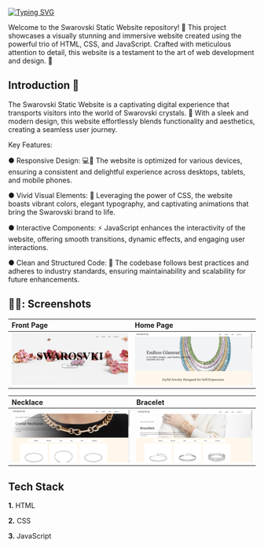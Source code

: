 
[![Typing SVG](https://readme-typing-svg.demolab.com?font=Poppins&size=30&pause=1000&color=D487F7&background=DCFFFC00&random=false&width=435&lines=Basic+Swarosvki+Website+%F0%9F%92%8D)](https://git.io/typing-svg)

Welcome to the Swarovski Static Website repository! 💎 This project showcases a visually stunning and immersive website created using the powerful trio of HTML, CSS, and JavaScript. Crafted with meticulous attention to detail, this website is a testament to the art of web development and design. 🎨





## Introduction 📃

The Swarovski Static Website is a captivating digital experience that transports visitors into the world of Swarovski crystals. 💫 With a sleek and modern design, this website effortlessly blends functionality and aesthetics, creating a seamless user journey.

Key Features:

● Responsive Design: 💻📱 The website is optimized for various devices, ensuring a consistent and delightful experience across desktops, tablets, and mobile phones.

● Vivid Visual Elements: 🎨 Leveraging the power of CSS, the website boasts vibrant colors, elegant typography, and captivating animations that bring the Swarovski brand to life.

● Interactive Components: ⚡ JavaScript enhances the interactivity of the website, offering smooth transitions, dynamic effects, and engaging user interactions.

● Clean and Structured Code: 🧰 The codebase follows best practices and adheres to industry standards, ensuring maintainability and scalability for future enhancements.

## 👨‍💻: Screenshots
<div align="left">
 
| Front Page | Home Page | 
| :---         |     :---      |       
| <img src="https://github.com/Shrey2dew/Basic-Swarovski-Website/blob/main/Output/Front.png" width="500" height="auto" />  | <img src="https://github.com/Shrey2dew/Basic-Swarovski-Website/blob/main/Output/Screenshot%202024-04-24%20110800.png" width="500" height="auto" />    

| Necklace | Bracelet | 
| :---         |     :---      | 
 <img src="https://github.com/Shrey2dew/Basic-Swarovski-Website/blob/main/Output/Screenshot%202024-04-24%20110844.png" width="500" height="auto" />    | <img src="https://github.com/Shrey2dew/Basic-Swarovski-Website/blob/main/Output/Screenshot%202024-04-24%20110949.png" width="500" height="auto" /> 

</div>

## Tech Stack

**1.** HTML

**2.** CSS

**3.** JavaScript
